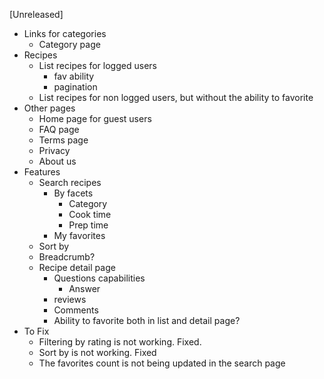 [Unreleased]

- Links for categories
    - Category page
- Recipes
    - List recipes for logged users
        - fav ability
        - pagination
    - List recipes for non logged users, but without the ability to favorite
- Other pages
    - Home page for guest users
    - FAQ page
    - Terms page
    - Privacy
    - About us
- Features
    - Search recipes
        - By facets
            - Category
            - Cook time
            - Prep time
        - My favorites
    - Sort by
    - Breadcrumb?
    - Recipe detail page
        - Questions capabilities
            - Answer
        - reviews
        - Comments
        - Ability to favorite both in list and detail page?
- To Fix
    - Filtering by rating is not working. Fixed.
    - Sort by is not working. Fixed
    - The favorites count is not being updated in the search page